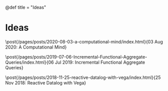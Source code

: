 @def title = "Ideas"

# Ideas
\post{/pages/posts/2020-08-03-a-computational-mind/index.html}{03 Aug
2020: A Computational Mind}

\post{/pages/posts/2019-07-06-Incremental-Functional-Aggregate-Queries/index.html}{06 Jul 2019: Incremental Functional Aggregate Queries}

\post{/pages/posts/2018-11-25-reactive-datalog-with-vega/index.html}{25 Nov 2018: Reactive Datalog with Vega}







